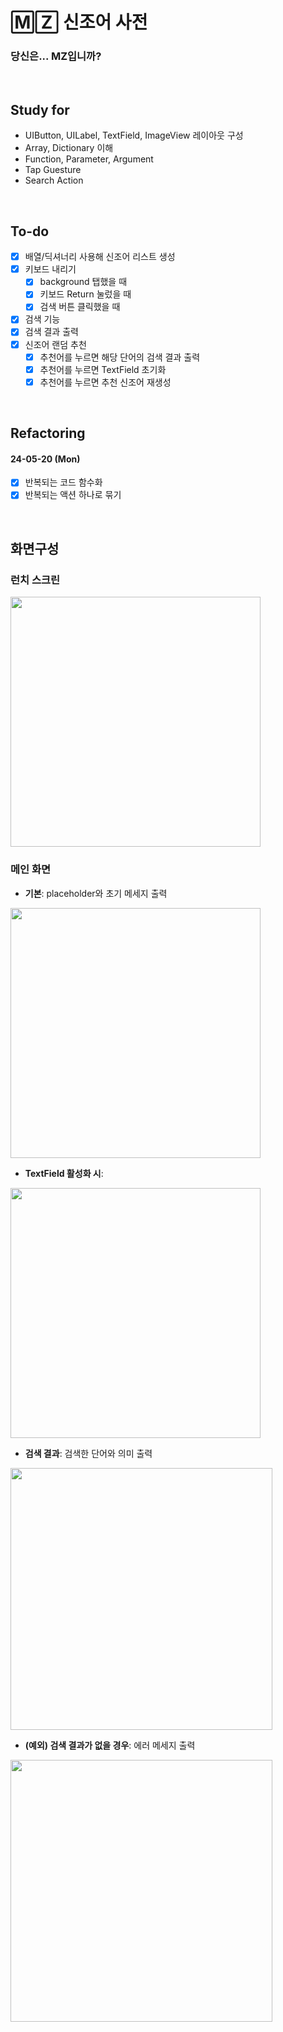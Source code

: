 # 🄼🅉 신조어 사전
### 당신은... MZ입니까?

<br />

## Study for 
- UIButton, UILabel, TextField, ImageView 레이아웃 구성
- Array, Dictionary 이해
- Function, Parameter, Argument
- Tap Guesture
- Search Action

<br />

## To-do
- [x] 배열/딕셔너리 사용해 신조어 리스트 생성
- [x] 키보드 내리기
    - [x] background 탭했을 때
    - [x] 키보드 Return 눌렀을 때
    - [x] 검색 버튼 클릭했을 때
- [x] 검색 기능
- [x] 검색 결과 출력
- [x] 신조어 랜덤 추천
    - [x] 추천어를 누르면 해당 단어의 검색 결과 출력
    - [x] 추천어를 누르면 TextField 초기화
    - [x] 추천어를 누르면 추천 신조어 재생성

<br />

## Refactoring
#### 24-05-20 (Mon)
- [x] 반복되는 코드 함수화
- [x] 반복되는 액션 하나로 묶기

<br />

## 화면구성
### 런치 스크린
<img width="400" src="https://github.com/dev-junehee/mz-dictionary/assets/116873887/997bbb8c-1293-408d-908b-6d5206d3fd8a">

### 메인 화면
- **기본**: placeholder와 초기 메세지 출력

<img width="400" src="https://github.com/dev-junehee/mz-dictionary/assets/116873887/d6d963b6-12ac-47ea-8643-8480863da015" />

- **TextField 활성화 시**:

<img width="400" src="https://github.com/dev-junehee/mz-dictionary/assets/116873887/32dcb1b0-c339-4887-8c9c-153dbbb0bffb">

- **검색 결과**: 검색한 단어와 의미 출력

<img width="419" src="https://github.com/dev-junehee/mz-dictionary/assets/116873887/b1343eee-9566-4791-9ce6-c009933d6b2d">

- **(예외) 검색 결과가 없을 경우**: 에러 메세지 출력

<img width="419" src="https://github.com/dev-junehee/mz-dictionary/assets/116873887/b870d2a9-7821-4719-9bdd-90f762090a81">
